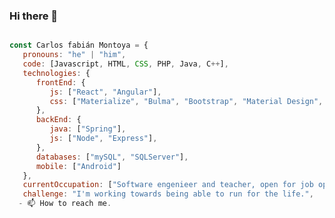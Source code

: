 ### Hi there 👋

```js

const Carlos fabián Montoya = {
   pronouns: "he" | "him",
   code: [Javascript, HTML, CSS, PHP, Java, C++],
   technologies: {
      frontEnd: {
         js: ["React", "Angular"],
         css: ["Materialize", "Bulma", "Bootstrap", "Material Design", "Semantic UI"]
      },
      backEnd: {
         java: ["Spring"],
         js: ["Node", "Express"],
      },
      databases: ["mySQL", "SQLServer"],
      mobile: ["Android"]
   },
   currentOccupation: ["Software engenieer and teacher, open for job opportunities"],
   challenge: "I'm working towards being able to run for the life.",
  - 📫 How to reach me.
   ```
<!--
**cfabianmontoya/cfabianmontoya** is a ✨ _special_ ✨ repository because its `README.md` (this file) appears on your GitHub profile.

Here are some ideas to get you started:

- 🔭 I’m currently working on ...
- 🌱 I’m currently learning ...
- 👯 I’m looking to collaborate on ...
- 🤔 I’m looking for help with ...
- 💬 Ask me about ...
- 📫 How to reach me: ...
- 😄 Pronouns: ...
- ⚡ Fun fact: ...
-->
